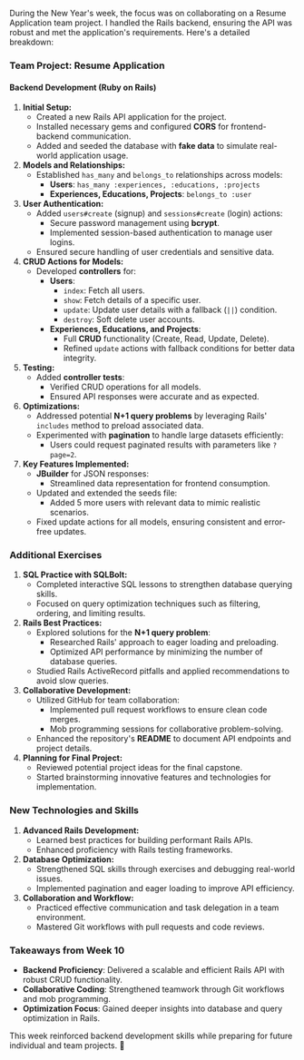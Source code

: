 During the New Year's week, the focus was on collaborating on a Resume Application team project. I handled the Rails backend, ensuring the API was robust and met the application's requirements. Here's a detailed breakdown:

### **Team Project: Resume Application**

#### **Backend Development (Ruby on Rails)**

1. **Initial Setup:**  
   * Created a new Rails API application for the project.  
   * Installed necessary gems and configured **CORS** for frontend-backend communication.  
   * Added and seeded the database with **fake data** to simulate real-world application usage.  
2. **Models and Relationships:**  
   * Established `has_many` and `belongs_to` relationships across models:  
     * **Users**: `has_many :experiences, :educations, :projects`  
     * **Experiences, Educations, Projects**: `belongs_to :user`  
3. **User Authentication:**  
   * Added `users#create` (signup) and `sessions#create` (login) actions:  
     * Secure password management using **bcrypt**.  
     * Implemented session-based authentication to manage user logins.  
   * Ensured secure handling of user credentials and sensitive data.  
4. **CRUD Actions for Models:**  
   * Developed **controllers** for:  
     * **Users**:  
       * `index`: Fetch all users.  
       * `show`: Fetch details of a specific user.  
       * `update`: Update user details with a fallback (`||`) condition.  
       * `destroy`: Soft delete user accounts.  
     * **Experiences, Educations, and Projects**:  
       * Full **CRUD** functionality (Create, Read, Update, Delete).  
       * Refined `update` actions with fallback conditions for better data integrity.  
5. **Testing:**  
   * Added **controller tests**:  
     * Verified CRUD operations for all models.  
     * Ensured API responses were accurate and as expected.  
6. **Optimizations:**  
   * Addressed potential **N+1 query problems** by leveraging Rails' `includes` method to preload associated data.  
   * Experimented with **pagination** to handle large datasets efficiently:  
     * Users could request paginated results with parameters like `?page=2`.  
7. **Key Features Implemented:**  
   * **JBuilder** for JSON responses:  
     * Streamlined data representation for frontend consumption.  
   * Updated and extended the seeds file:  
     * Added 5 more users with relevant data to mimic realistic scenarios.  
   * Fixed update actions for all models, ensuring consistent and error-free updates.

### **Additional Exercises**

1. **SQL Practice with SQLBolt:**  
   * Completed interactive SQL lessons to strengthen database querying skills.  
   * Focused on query optimization techniques such as filtering, ordering, and limiting results.  
2. **Rails Best Practices:**  
   * Explored solutions for the **N+1 query problem**:  
     * Researched Rails' approach to eager loading and preloading.  
     * Optimized API performance by minimizing the number of database queries.  
   * Studied Rails ActiveRecord pitfalls and applied recommendations to avoid slow queries.  
3. **Collaborative Development:**  
   * Utilized GitHub for team collaboration:  
     * Implemented pull request workflows to ensure clean code merges.  
     * Mob programming sessions for collaborative problem-solving.  
   * Enhanced the repository's **README** to document API endpoints and project details.  
4. **Planning for Final Project:**  
   * Reviewed potential project ideas for the final capstone.  
   * Started brainstorming innovative features and technologies for implementation.

### **New Technologies and Skills**

1. **Advanced Rails Development:**  
   * Learned best practices for building performant Rails APIs.  
   * Enhanced proficiency with Rails testing frameworks.  
2. **Database Optimization:**  
   * Strengthened SQL skills through exercises and debugging real-world issues.  
   * Implemented pagination and eager loading to improve API efficiency.  
3. **Collaboration and Workflow:**  
   * Practiced effective communication and task delegation in a team environment.  
   * Mastered Git workflows with pull requests and code reviews.

### **Takeaways from Week 10**

* **Backend Proficiency**: Delivered a scalable and efficient Rails API with robust CRUD functionality.  
* **Collaborative Coding**: Strengthened teamwork through Git workflows and mob programming.  
* **Optimization Focus**: Gained deeper insights into database and query optimization in Rails.

This week reinforced backend development skills while preparing for future individual and team projects. 🚀

